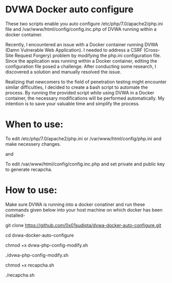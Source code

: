 # DVWA Docker auto configure

These two scripts enable you auto configure /etc/php/7.0/apache2/php.ini file and /var/www/html/config/config.inc.php of DVWA running within a docker container.

Recently, I encountered an issue with a Docker container running DVWA (Damn Vulnerable Web Application). I needed to address a CSRF (Cross-Site Request Forgery) problem by modifying the php.ini configuration file. Since the application was running within a Docker container, editing the configuration file posed a challenge. After conducting some research, I discovered a solution and manually resolved the issue.

Realizing that newcomers to the field of penetration testing might encounter similar difficulties, I decided to create a bash script to automate the process. By running the provided script while using DVWA in a Docker container, the necessary modifications will be performed automatically. My intention is to save your valuable time and simplify the process.

# When to use:

To edit /etc/php/7.0/apache2/php.ini or /var/www/html/config/php.ini and make necessery changes.

and

To edit /var/www/html/config/config.inc.php and set private and public key to generate recapcha.


# How to use:

Make sure DVWA is running into a docker conatiner and run these commands given below into your host machine on which docker has been installed-

git clone https://github.com/0x01sudipta/dvwa-docker-auto-configure.git

cd dvwa-docker-auto-configure

chmod +x dvwa-php-config-modify.sh 

./dvwa-php-config-modify.sh 

chmod +x recapcha.sh

./recapcha.sh
